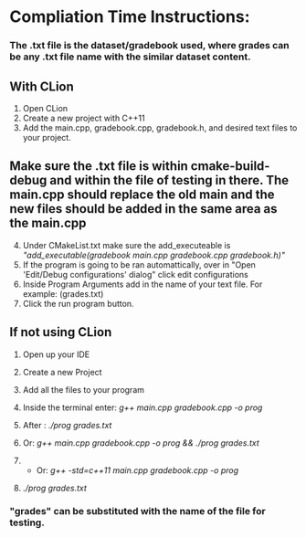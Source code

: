 # **Compliation Time Instructions:**
### The .txt file is the dataset/gradebook used, where grades can be any .txt file name with the similar dataset content.

## With CLion
1. Open CLion
2. Create a new project with C++11
3. Add the main.cpp, gradebook.cpp, gradebook.h, and desired text files to your project.
## Make sure the .txt file is within cmake-build-debug and within the file of testing in there. The main.cpp should replace the old main and the new files should be added in the same area as the main.cpp

4. Under CMakeList.txt make sure the add_executeable is *"add_executable(gradebook main.cpp gradebook.cpp gradebook.h)"*
5. If the program is going to be ran automattically, over in "Open 'Edit/Debug configurations' dialog" click edit configurations
6. Inside Program Arguments add in the name of your text file. For example: (grades.txt)
7. Click the run program button.

## If not using CLion
1. Open up your IDE
2. Create a new Project
3. Add all the files to your program
4.  Inside the terminal enter: *g++ main.cpp gradebook.cpp -o prog* 
5.  After : *./prog grades.txt*
6.  Or: *g++ main.cpp gradebook.cpp -o prog && ./prog grades.txt*

1. * Or: *g++ -std=c++11 main.cpp gradebook.cpp -o prog*
2. *./prog grades.txt*

### "grades" can be substituted with the name of the file for testing.





